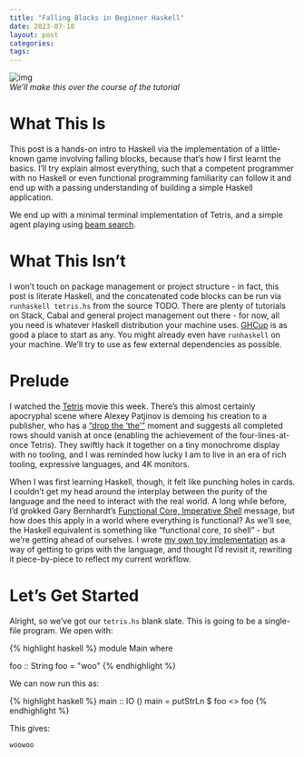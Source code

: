```yaml
---
title: "Falling Blocks in Beginner Haskell"
date: 2023-07-18
layout: post
categories: 
tags: 
---
```


![img](/img/tetriskell.gif)  
*We&rsquo;ll make this over the course of the tutorial*


# What This Is

This post is a hands-on intro to Haskell via the implementation of a little-known game involving falling blocks, because that&rsquo;s how I first learnt the basics. I&rsquo;ll try explain almost everything, such that a competent programmer with no Haskell or even functional programming familiarity can follow it and end up with a passing understanding of building a simple Haskell application.

We end up with a minimal terminal implementation of Tetris, and a simple agent playing using [beam search](https://en.wikipedia.org/wiki/Beam_search).


# What This Isn&rsquo;t

I won&rsquo;t touch on package management or project structure - in fact, this post is literate Haskell, and the concatenated code blocks can be run via `runhaskell tetris.hs` from the source TODO. There are plenty of tutorials on Stack, Cabal and general project management out there - for now, all you need is whatever Haskell distribution your machine uses. [GHCup](https://www.haskell.org/ghcup/) is as good a place to start as any. You might already even have `runhaskell` on your machine. We&rsquo;ll try to use as few external dependencies as possible.


# Prelude

I watched the [Tetris](https://en.wikipedia.org/wiki/Tetris_(film)) movie this week. There&rsquo;s this almost certainly apocryphal scene where Alexey Patjinov is demoing his creation to a publisher, who has a [&ldquo;drop the &lsquo;the&rsquo;&rdquo;](https://www.youtube.com/watch?v=PEgk2v6KntY) moment and suggests all completed rows should vanish at once (enabling the achievement of the four-lines-at-once Tetris). They swiftly hack it together on a tiny monochrome display with no tooling, and I was reminded how lucky I am to live in an era of rich tooling, expressive languages, and 4K monitors.

When I was first learning Haskell, though, it felt like punching holes in cards. I couldn&rsquo;t get my head around the interplay between the purity of the language and the need to interact with the real world. A long while before, I&rsquo;d grokked Gary Bernhardt&rsquo;s [Functional Core, Imperative Shell](https://www.destroyallsoftware.com/screencasts/catalog/functional-core-imperative-shell) message, but how does this apply in a world where everything is functional? As we&rsquo;ll see, the Haskell equivalent is something like &ldquo;functional core, `IO` shell&rdquo; - but we&rsquo;re getting ahead of ourselves. I wrote [my own toy implementation](https://github.com/harryaskham/tetriskell) as a way of getting to grips with the language, and thought I&rsquo;d revisit it, rewriting it piece-by-piece to reflect my current workflow.


# Let&rsquo;s Get Started

Alright, so we&rsquo;ve got our `tetris.hs` blank slate. This is going to be a single-file program. We open with:

{% highlight haskell %}
module Main where

foo :: String
foo = "woo"
{% endhighlight %}

We can now run this as:

{% highlight haskell %}
main :: IO ()
main = putStrLn $ foo <> foo
{% endhighlight %}

This gives:

    woowoo
